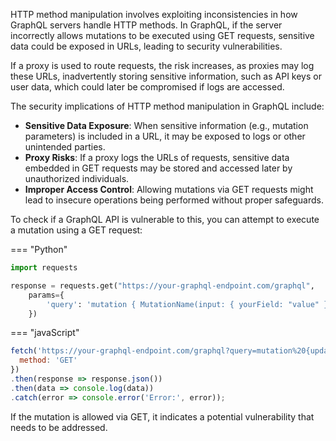 HTTP method manipulation involves exploiting inconsistencies in how GraphQL servers handle HTTP methods. In GraphQL, if the server incorrectly allows mutations to be executed using GET requests, sensitive data could be exposed in URLs, leading to security vulnerabilities.

If a proxy is used to route requests, the risk increases, as proxies may log these URLs, inadvertently storing sensitive information, such as API keys or user data, which could later be compromised if logs are accessed.

The security implications of HTTP method manipulation in GraphQL include:

- **Sensitive Data Exposure**: When sensitive information (e.g., mutation parameters) is included in a URL, it may be exposed to logs or other unintended parties.
- **Proxy Risks**: If a proxy logs the URLs of requests, sensitive data embedded in GET requests may be stored and accessed later by unauthorized individuals.
- **Improper Access Control**: Allowing mutations via GET requests might lead to insecure operations being performed without proper safeguards.

To check if a GraphQL API is vulnerable to this, you can attempt to execute a mutation using a GET request:

=== "Python"
  ```python
  import requests

  response = requests.get("https://your-graphql-endpoint.com/graphql", 
      params={
          'query': 'mutation { MutationName(input: { yourField: "value" }) { resultField } }'
      })
  ```
=== "javaScript"
  ```javascript
  fetch('https://your-graphql-endpoint.com/graphql?query=mutation%20{updateUser(id:%201,name:%20%22Malicious%22)}', {
    method: 'GET'
  })
  .then(response => response.json())
  .then(data => console.log(data))
  .catch(error => console.error('Error:', error));
 ```

If the mutation is allowed via GET, it indicates a potential vulnerability that needs to be addressed.